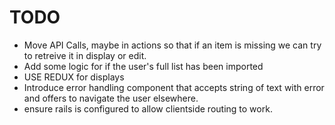 # TODO

* Move API Calls, maybe in actions so that if an item is missing we can try to retreive it in display or edit.
* Add some logic for if the user's full list has been imported
* USE REDUX for displays
* Introduce error handling component that accepts string of text with error and offers to navigate the user elsewhere.
* ensure rails is configured to allow clientside routing to work.
